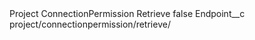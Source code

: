 <?xml version="1.0" encoding="UTF-8"?>
<CustomMetadata xmlns="http://soap.sforce.com/2006/04/metadata" xmlns:xsi="http://www.w3.org/2001/XMLSchema-instance" xmlns:xsd="http://www.w3.org/2001/XMLSchema">
    <label>Project ConnectionPermission Retrieve</label>
    <protected>false</protected>
    <values>
        <field>Endpoint__c</field>
        <value xsi:type="xsd:string">project/connectionpermission/retrieve/</value>
    </values>
</CustomMetadata>
